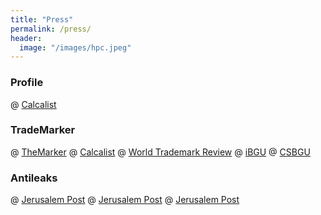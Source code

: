 ```yaml
---
title: "Press"
permalink: /press/
header:
  image: "/images/hpc.jpeg"
---
```

### Profile
@ [Calcalist](https://www.calcalist.co.il/local/articles/0,7340,L-3688650,00.html)

### TradeMarker
@ [TheMarker](https://www.themarker.com/law/.premium-1.6612755)
@ [Calcalist](https://www.calcalist.co.il/local/articles/0,7340,L-3767774,00.html)
@ [World Trademark Review](https://www.worldtrademarkreview.com/ip-offices/how-artificial-intelligence-willrevolutionise-trademark-search)
@ [iBGU](https://ibgu.bgu.ac.il/?p=2768)
@ [CSBGU](http://in.bgu.ac.il/en/natural_science/cs/pages/news/Google%20highlights%20an%20application%20by%20three%20of%20our%20grad%20students.aspx)

### Antileaks
@ [Jerusalem Post](https://www.jpost.com/Enviro-Tech/Jlem-teens-develop-system-to-detect-stop-water-leaks)
@ [Jerusalem Post](https://www.jpost.com/Enviro-Tech/Sweden-promoting-joint-water-R-and-D-with-Israel)
@ [Jerusalem Post](https://www.jpost.com/Enviro-Tech/1st-prize-in-Young-Scientists-Competition-shared)
